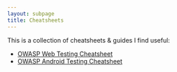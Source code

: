 ```yaml
---
layout: subpage
title: Cheatsheets
---
```


This is a collection of cheatsheets & guides I find useful:

- [OWASP Web Testing Cheatsheet](https://www.owasp.org/index.php/Web_Application_Security_Testing_Cheat_Sheet)
- [OWASP Android Testing Cheatsheet](https://www.owasp.org/index.php/Android_Testing_Cheat_Sheet)
